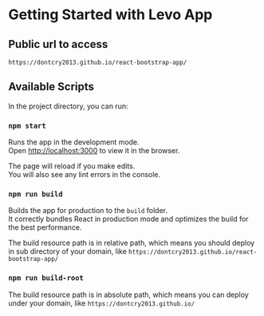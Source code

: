# Getting Started with Levo App

## Public url to access

`https://dontcry2013.github.io/react-bootstrap-app/`

## Available Scripts

In the project directory, you can run:

### `npm start`

Runs the app in the development mode.\
Open [http://localhost:3000](http://localhost:3000) to view it in the browser.

The page will reload if you make edits.\
You will also see any lint errors in the console.

### `npm run build`

Builds the app for production to the `build` folder.\
It correctly bundles React in production mode and optimizes the build for the best performance.

The build resource path is in relative path, which means you should deploy in sub directory of your domain, like `https://dontcry2013.github.io/react-bootstrap-app/`

### `npm run build-root`

The build resource path is in absolute path, which means you can deploy under your domain, like `https://dontcry2013.github.io/`



